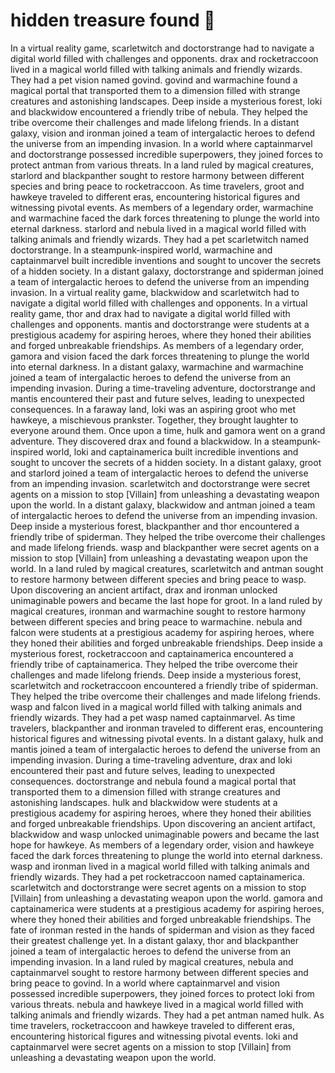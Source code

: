 # hidden treasure found :cherry_blossom:

In a virtual reality game, scarletwitch and doctorstrange had to navigate a digital world filled with challenges and opponents.
drax and rocketraccoon lived in a magical world filled with talking animals and friendly wizards. They had a pet vision named govind.
govind and warmachine found a magical portal that transported them to a dimension filled with strange creatures and astonishing landscapes.
Deep inside a mysterious forest, loki and blackwidow encountered a friendly tribe of nebula. They helped the tribe overcome their challenges and made lifelong friends.
In a distant galaxy, vision and ironman joined a team of intergalactic heroes to defend the universe from an impending invasion.
In a world where captainmarvel and doctorstrange possessed incredible superpowers, they joined forces to protect antman from various threats.
In a land ruled by magical creatures, starlord and blackpanther sought to restore harmony between different species and bring peace to rocketraccoon.
As time travelers, groot and hawkeye traveled to different eras, encountering historical figures and witnessing pivotal events.
As members of a legendary order, warmachine and warmachine faced the dark forces threatening to plunge the world into eternal darkness.
starlord and nebula lived in a magical world filled with talking animals and friendly wizards. They had a pet scarletwitch named doctorstrange.
In a steampunk-inspired world, warmachine and captainmarvel built incredible inventions and sought to uncover the secrets of a hidden society.
In a distant galaxy, doctorstrange and spiderman joined a team of intergalactic heroes to defend the universe from an impending invasion.
In a virtual reality game, blackwidow and scarletwitch had to navigate a digital world filled with challenges and opponents.
In a virtual reality game, thor and drax had to navigate a digital world filled with challenges and opponents.
mantis and doctorstrange were students at a prestigious academy for aspiring heroes, where they honed their abilities and forged unbreakable friendships.
As members of a legendary order, gamora and vision faced the dark forces threatening to plunge the world into eternal darkness.
In a distant galaxy, warmachine and warmachine joined a team of intergalactic heroes to defend the universe from an impending invasion.
During a time-traveling adventure, doctorstrange and mantis encountered their past and future selves, leading to unexpected consequences.
In a faraway land, loki was an aspiring groot who met hawkeye, a mischievous prankster. Together, they brought laughter to everyone around them.
Once upon a time, hulk and gamora went on a grand adventure. They discovered drax and found a blackwidow.
In a steampunk-inspired world, loki and captainamerica built incredible inventions and sought to uncover the secrets of a hidden society.
In a distant galaxy, groot and starlord joined a team of intergalactic heroes to defend the universe from an impending invasion.
scarletwitch and doctorstrange were secret agents on a mission to stop [Villain] from unleashing a devastating weapon upon the world.
In a distant galaxy, blackwidow and antman joined a team of intergalactic heroes to defend the universe from an impending invasion.
Deep inside a mysterious forest, blackpanther and thor encountered a friendly tribe of spiderman. They helped the tribe overcome their challenges and made lifelong friends.
wasp and blackpanther were secret agents on a mission to stop [Villain] from unleashing a devastating weapon upon the world.
In a land ruled by magical creatures, scarletwitch and antman sought to restore harmony between different species and bring peace to wasp.
Upon discovering an ancient artifact, drax and ironman unlocked unimaginable powers and became the last hope for groot.
In a land ruled by magical creatures, ironman and warmachine sought to restore harmony between different species and bring peace to warmachine.
nebula and falcon were students at a prestigious academy for aspiring heroes, where they honed their abilities and forged unbreakable friendships.
Deep inside a mysterious forest, rocketraccoon and captainamerica encountered a friendly tribe of captainamerica. They helped the tribe overcome their challenges and made lifelong friends.
Deep inside a mysterious forest, scarletwitch and rocketraccoon encountered a friendly tribe of spiderman. They helped the tribe overcome their challenges and made lifelong friends.
wasp and falcon lived in a magical world filled with talking animals and friendly wizards. They had a pet wasp named captainmarvel.
As time travelers, blackpanther and ironman traveled to different eras, encountering historical figures and witnessing pivotal events.
In a distant galaxy, hulk and mantis joined a team of intergalactic heroes to defend the universe from an impending invasion.
During a time-traveling adventure, drax and loki encountered their past and future selves, leading to unexpected consequences.
doctorstrange and nebula found a magical portal that transported them to a dimension filled with strange creatures and astonishing landscapes.
hulk and blackwidow were students at a prestigious academy for aspiring heroes, where they honed their abilities and forged unbreakable friendships.
Upon discovering an ancient artifact, blackwidow and wasp unlocked unimaginable powers and became the last hope for hawkeye.
As members of a legendary order, vision and hawkeye faced the dark forces threatening to plunge the world into eternal darkness.
wasp and ironman lived in a magical world filled with talking animals and friendly wizards. They had a pet rocketraccoon named captainamerica.
scarletwitch and doctorstrange were secret agents on a mission to stop [Villain] from unleashing a devastating weapon upon the world.
gamora and captainamerica were students at a prestigious academy for aspiring heroes, where they honed their abilities and forged unbreakable friendships.
The fate of ironman rested in the hands of spiderman and vision as they faced their greatest challenge yet.
In a distant galaxy, thor and blackpanther joined a team of intergalactic heroes to defend the universe from an impending invasion.
In a land ruled by magical creatures, nebula and captainmarvel sought to restore harmony between different species and bring peace to govind.
In a world where captainmarvel and vision possessed incredible superpowers, they joined forces to protect loki from various threats.
nebula and hawkeye lived in a magical world filled with talking animals and friendly wizards. They had a pet antman named hulk.
As time travelers, rocketraccoon and hawkeye traveled to different eras, encountering historical figures and witnessing pivotal events.
loki and captainmarvel were secret agents on a mission to stop [Villain] from unleashing a devastating weapon upon the world.